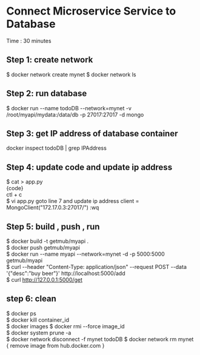 # Connect Microservice Service to Database  #
Time : 30 minutes

## Step 1: create network ##
$ docker network create mynet
$ docker network ls

## Step 2: run database ##
$ docker run --name todoDB --network=mynet -v /root/myapi/mydata:/data/db -p 27017:27017 -d mongo

## Step 3: get IP address of database container ##
docker inspect todoDB | grep IPAddress

## Step 4: update code and update ip address ##
$ cat > app.py  <br/>
{code}  <br/>
ctl + c	  <br/>
$ vi app.py
goto line 7 and update ip address
client = MongoClient("172.17.0.3:27017/")
:wq

## Step 5: build , push , run ## 
$ docker build -t getmub/myapi .   <br/>
$ docker push getmub/myapi  <br/>
$ docker run --name myapi --network=mynet -d -p 5000:5000 getmub/myapi  <br/>
$ curl --header "Content-Type: application/json" --request POST  --data '{"desc":"buy beer"}'  http://localhost:5000/add  <br/>
$ curl http://127.0.0.1:5000/get  <br/>

## step 6: clean ##
$ docker ps  <br/>
$ docker kill container_id  <br/>
$ docker images
$ docker rmi --force image_id <br/>
$ docker system prune -a  <br/>
$ docker network disconnect -f mynet todoDB
$ docker network rm mynet
{ remove image from hub.docker.com }
